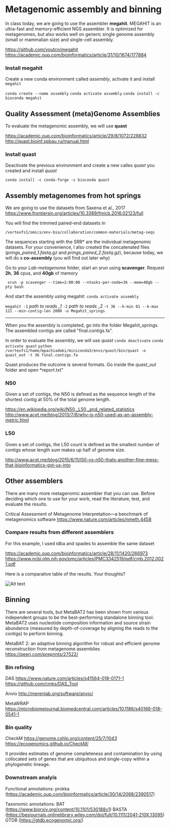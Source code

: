 # Metagenomic assembly and binning

In class today, we are going to use the assembler **megahit**.  MEGAHIT is an ultra-fast and memory-efficient NGS assembler. It is optimized for metagenomes, but also works well on generic single genome assembly (small or mammalian size) and single-cell assembly.

https://github.com/voutcn/megahit
https://academic.oup.com/bioinformatics/article/31/10/1674/177884

### Install megahit
Create a new conda environment called *assembly*, activate it and install ```megahit```

```conda create --name assembly```
```conda activate assembly```
```conda install -c bioconda megahit```

## Quality Assessment  (meta)Genome Assemblies
To evaluate the metagenomic assembly, we will use **quast**

https://academic.oup.com/bioinformatics/article/29/8/1072/228832
http://quast.bioinf.spbau.ru/manual.html

### Install quast
Deactivate the previous environment and create a new calles *quast* you created and install *quast*

```conda install -c conda-forge -c bioconda quast```


## Assembly metagenomes from hot springs
We are going to use the datasets from Saxena et al., 2017
https://www.frontiersin.org/articles/10.3389/fmicb.2016.02123/full

You will find the trimmed paired-end datasets in 

```/vortexfs1/omics/env-bio/collaboration/common-materials/metag-seqs```

The sequences starting with the SRR* are the individual metagenomic datasets. For your convenience, I also created the concatenated files (*prings_paired_1.fastq.gz* and *prings_paired_2.fastq.gz*), because today, we will do a **co-assembly** (you will find out later why)

Go to your *Lab-metagenome* folder, start an srun using **scavenger**. Request **2h**, **36** cpus, and **40gb** of memory

``` srun -p scavenger --time=2:00:00 --ntasks-per-node=36 --mem=40gb --pty bash```

And start the assembly using megahit:
```conda activate assembly```

```megahit -1``` *path to reads _1* ```-2```  *path to reads _2* ```-t 36 --k-min 61 --k-max 121 --min-contig-len 2000 -o Megahit_springs```

_______________________________________________________________________________

When you the assembly is completed, go into the folder Megahit_springs. The assembled contigs are called "final.contigs.fa".

In order to evaluate the assembly, we will use *quast*
```conda deactivate```
```conda activate quast```
```python /vortexfs1/home/mpachiadaki/miniconda3/envs/quast/bin/quast -o quast_out -t 36 final.contigs.fa```

Quast produces the outcome is several formats. Go inside the *quast_out* folder and open *report.txt"

### N50
Given a set of contigs, the N50 is defined as the sequence length of the shortest contig at 50% of the total genome length.

https://en.wikipedia.org/wiki/N50,_L50,_and_related_statistics
http://www.acgt.me/blog/2013/7/8/why-is-n50-used-as-an-assembly-metric.html

### L50
Given a set of contigs, the L50 count is defined as the smallest number of contigs whose length sum makes up half of genome size.

http://www.acgt.me/blog/2015/6/11/l50-vs-n50-thats-another-fine-mess-that-bioinformatics-got-us-into


## Other assemblers
There are many more metagenomic assembler that you can use. Before deciding which one to use for your work, read the literature, test, and evaluate the results. 

Critical Assessment of Metagenome Interpretation—a benchmark of metagenomics software
https://www.nature.com/articles/nmeth.4458

### Compare results from different assemblers
For this example, I used idba and spades to assemble the same dataset

https://academic.oup.com/bioinformatics/article/28/11/1420/266973
https://www.ncbi.nlm.nih.gov/pmc/articles/PMC3342519/pdf/cmb.2012.0021.pdf

Here is a comparative table of the results. Your thoughts?

![Alt text](Assemblies_metrics.png)

## Binning
There are several tools, but MetaBAT2 has been shown from various independent groups to be the best-performing standalone binning tool. MetaBAT2 uses nucleotide composition information and source strain abundance (measured by depth-of-coverage by aligning the reads to the contigs) to perform binning.

MetaBAT 2: an adaptive binning algorithm for robust and efficient genome reconstruction from metagenome assemblies
https://peerj.com/preprints/27522/


### Bin refining
DAS
https://www.nature.com/articles/s41564-018-0171-1
https://github.com/cmks/DAS_Tool

Anvio
http://merenlab.org/software/anvio/

MetaWRAP
https://microbiomejournal.biomedcentral.com/articles/10.1186/s40168-018-0541-1

### Bin quality
CheckM
https://genome.cshlp.org/content/25/7/1043
https://ecogenomics.github.io/CheckM/

It provides estimates of genome completeness and contamination by using collocated sets of genes that are ubiquitous and single-copy within a phylogenetic lineage.

### Downstream analyis
Functional annotations: 
prokka (https://academic.oup.com/bioinformatics/article/30/14/2068/2390517)

Taxonomic annotations: 
BAT (https://www.biorxiv.org/content/10.1101/530188v1)
BASTA (https://besjournals.onlinelibrary.wiley.com/doi/full/10.1111/2041-210X.13095)
GTDB (https://gtdb.ecogenomic.org/)
